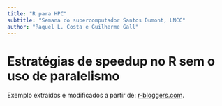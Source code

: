 ```yaml
---
title: "R para HPC"
subtitle: "Semana do supercomputador Santos Dumont, LNCC"
author: "Raquel L. Costa e Guilherme Gall"
---
```



# Estratégias de speedup no R sem o uso de paralelismo 

Exemplo extraídos e modificados a partir de: [r-bloggers.com](https://www.r-bloggers.com/strategies-to-speedup-r-code/).
